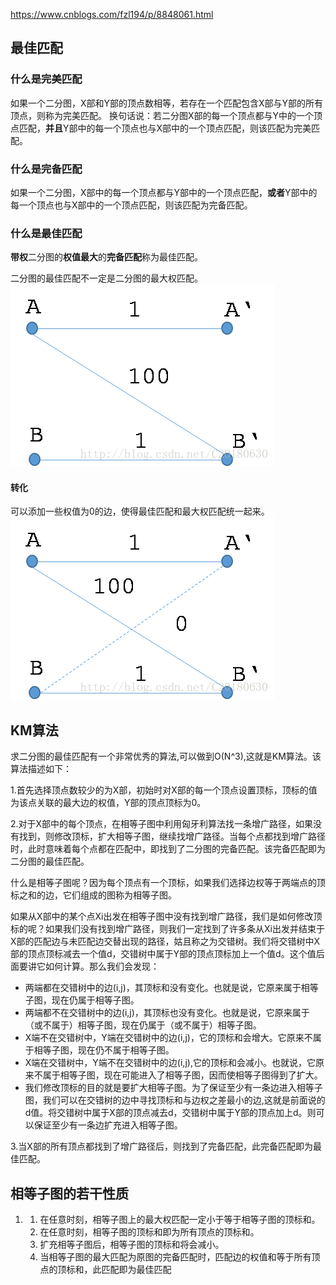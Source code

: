https://www.cnblogs.com/fzl194/p/8848061.html

## 最佳匹配

### 什么是完美匹配

如果一个二分图，X部和Y部的顶点数相等，若存在一个匹配包含X部与Y部的所有顶点，则称为完美匹配。 
换句话说：若二分图X部的每一个顶点都与Y中的一个顶点匹配，**并且**Y部中的每一个顶点也与X部中的一个顶点匹配，则该匹配为完美匹配。

### 什么是完备匹配

如果一个二分图，X部中的每一个顶点都与Y部中的一个顶点匹配，**或者**Y部中的每一个顶点也与X部中的一个顶点匹配，则该匹配为完备匹配。

### 什么是最佳匹配

**带权**二分图的**权值最大**的**完备匹配**称为最佳匹配。

二分图的最佳匹配不一定是二分图的最大权匹配。 
![img](../typora-user-images/SouthEast.png)

#### 转化

可以添加一些权值为0的边，使得最佳匹配和最大权匹配统一起来。 
![img](../typora-user-images/SouthEast1.png)

## KM算法

求二分图的最佳匹配有一个非常优秀的算法,可以做到O(N^3),这就是KM算法。该算法描述如下：

1.首先选择顶点数较少的为X部，初始时对X部的每一个顶点设置顶标，顶标的值为该点关联的最大边的权值，Y部的顶点顶标为0。

2.对于X部中的每个顶点，在相等子图中利用匈牙利算法找一条增广路径，如果没有找到，则修改顶标，扩大相等子图，继续找增广路径。当每个点都找到增广路径时，此时意味着每个点都在匹配中，即找到了二分图的完备匹配。该完备匹配即为二分图的最佳匹配。

什么是相等子图呢？因为每个顶点有一个顶标，如果我们选择边权等于两端点的顶标之和的边，它们组成的图称为相等子图。

如果从X部中的某个点Xi出发在相等子图中没有找到增广路径，我们是如何修改顶标的呢？如果我们没有找到增广路径，则我们一定找到了许多条从Xi出发并结束于X部的匹配边与未匹配边交替出现的路径，姑且称之为交错树。我们将交错树中X部的顶点顶标减去一个值d，交错树中属于Y部的顶点顶标加上一个值d。这个值后面要讲它如何计算。那么我们会发现：

- 两端都在交错树中的边(i,j)，其顶标和没有变化。也就是说，它原来属于相等子图，现在仍属于相等子图。
- 两端都不在交错树中的边(i,j)，其顶标也没有变化。也就是说，它原来属于（或不属于）相等子图，现在仍属于（或不属于）相等子图。
- X端不在交错树中，Y端在交错树中的边(i,j)，它的顶标和会增大。它原来不属于相等子图，现在仍不属于相等子图。
- X端在交错树中，Y端不在交错树中的边(i,j),它的顶标和会减小。也就说，它原来不属于相等子图，现在可能进入了相等子图，因而使相等子图得到了扩大。
- 我们修改顶标的目的就是要扩大相等子图。为了保证至少有一条边进入相等子图，我们可以在交错树的边中寻找顶标和与边权之差最小的边,这就是前面说的d值。将交错树中属于X部的顶点减去d，交错树中属于Y部的顶点加上d。则可以保证至少有一条边扩充进入相等子图。

3.当X部的所有顶点都找到了增广路径后，则找到了完备匹配，此完备匹配即为最佳匹配。

## 相等子图的若干性质

1. 1. 在任意时刻，相等子图上的最大权匹配一定小于等于相等子图的顶标和。
   2. 在任意时刻，相等子图的顶标和即为所有顶点的顶标和。
   3. 扩充相等子图后，相等子图的顶标和将会减小。
   4. 当相等子图的最大匹配为原图的完备匹配时，匹配边的权值和等于所有顶点的顶标和，此匹配即为最佳匹配